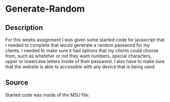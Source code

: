 # Generate-Random


## Description
For this weeks assignment I was given some started-code for javascript that I needed to complete that would generate a random password for my clients. I needed to make sure it had options that my clients could choose from, such as wheteher or not they want numbers, special characters, upper or lowercase letters inside of their password. I also have to make sure that the website is able to accessible with any device that is being used.

## Source

Started code was inside of the MSU file: 
